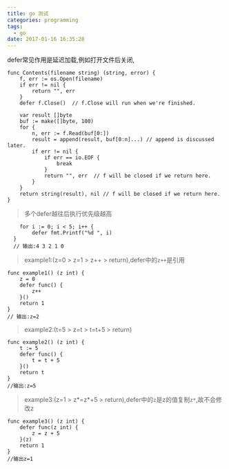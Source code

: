 ```yaml
---
title: go 测试
categories: programming
tags:
  - go
date: 2017-01-16 16:35:28
---
```


defer常见作用是延迟加载,例如打开文件后关闭,
```golang
func Contents(filename string) (string, error) {
    f, err := os.Open(filename)
    if err != nil {
        return "", err
    }
    defer f.Close()  // f.Close will run when we're finished.

    var result []byte
    buf := make([]byte, 100)
    for {
        n, err := f.Read(buf[0:])
        result = append(result, buf[0:n]...) // append is discussed later.
        if err != nil {
            if err == io.EOF {
                break
            }
            return "", err  // f will be closed if we return here.
        }
    }
    return string(result), nil // f will be closed if we return here.
}
```

>多个defer越往后执行优先级越高
```golang
	for i := 0; i < 5; i++ {
		defer fmt.Printf("%d ", i)
  }
  // 输出:4 3 2 1 0
```


>example1:(z=0 > z=1 > z++ > return),defer中的`z++`是引用
```golang
func example1() (z int) {
	z = 0
	defer func() {
		z++
	}()
	return 1
}
// 输出:z=2
```
>example2:(t=5 > z=t > t=t+5 > return)
```golang
func example2() (z int) {
	t := 5
	defer func() {
		t = t + 5
	}()
	return t
}
//输出:z=5 
```

>example3:(z=1 > z*=z*+5 > return),defer中的`z`是z的值复制`z*`,故不会修改z
```golang
func example3() (z int) {
	defer func(z int) {
		z = z + 5
	}(z)
	return 1
}
//输出z=1
```